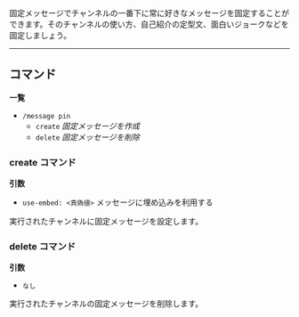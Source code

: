 固定メッセージでチャンネルの一番下に常に好きなメッセージを固定することができます。そのチャンネルの使い方、自己紹介の定型文、面白いジョークなどを固定しましょう。

---
## コマンド

**一覧**
- `/message pin`
	- `create` *固定メッセージを作成*
	- `delete` *固定メッセージを削除*

### create コマンド

**引数**
- `use-embed: <真偽値>` メッセージに埋め込みを利用する

実行されたチャンネルに固定メッセージを設定します。

### delete コマンド

**引数**
- `なし`

実行されたチャンネルの固定メッセージを削除します。
